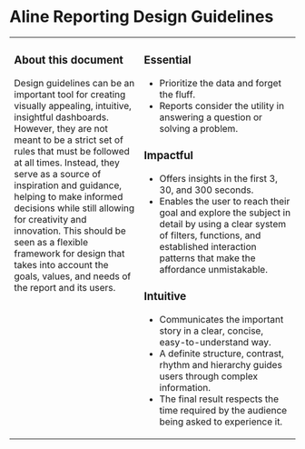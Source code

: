 # Aline Reporting Design Guidelines

<table>
<tr>
<td width="35%" style="border: none; vertical-align: top;">

### About this document

Design guidelines can be an important tool for creating visually appealing, intuitive, insightful dashboards. However, they are not meant to be a strict set of rules that must be followed at all times. Instead, they serve as a source of inspiration and guidance, helping to make informed decisions while still allowing for creativity and innovation. This should be seen as a flexible framework for design that takes into account the goals, values, and needs of the report and its users.

</td>
<td width="42%" style="border: none; vertical-align: top;">

### Essential
- Prioritize the data and forget the fluff.
- Reports consider the utility in answering a question or solving a problem.

### Impactful
- Offers insights in the first 3, 30, and 300 seconds.
- Enables the user to reach their goal and explore the subject in detail by using a clear system of filters, functions, and established interaction patterns that make the affordance unmistakable.

### Intuitive
- Communicates the important story in a clear, concise, easy-to-understand way.
- A definite structure, contrast, rhythm and hierarchy guides users through complex information.
- The final result respects the time required by the audience being asked to experience it.
</td>
</tr>
</table>

